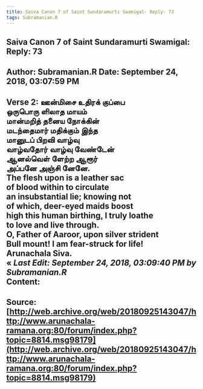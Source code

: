 ```yaml
--- 
title: Saiva Canon 7 of Saint Sundaramurti Swamigal- Reply- 73   
tags: Subramanian.R  
---  
```

##  Saiva Canon 7 of Saint Sundaramurti Swamigal: Reply: 73  
Author: Subramanian.R       Date: September 24, 2018, 03:07:59 PM  
---  
Verse 2: ஊன்மிசை உதிரக் குப்பை   
 ஒருபொரு ளிலாத மாயம்   
மான்மறித் தனைய நோக்கின்   
 மடந்தைமார் மதிக்கும் இந்த   
மானுடப் பிறவி வாழ்வு   
 வாழ்வதோர் வாழ்வு வேண்டேன்   
ஆனல்வெள் ளேற்ற ஆரூர்   
 அப்பனே அஞ்சி னேனே.   
The flesh upon is a leather sac   
of blood within to circulate   
an insubstantial lie; knowing not   
of which, deer-eyed maids boost   
high this human birthing, I truly loathe   
to love and live through.   
O, Father of Aaroor, upon silver strident   
Bull mount! I am fear-struck for life!   
Arunachala Siva.   
« _Last Edit: September 24, 2018, 03:09:40 PM by Subramanian.R_  
Content:
 ---  
Source:[http://web.archive.org/web/20180925143047/http://www.arunachala-ramana.org:80/forum/index.php?topic=8814.msg98179](http://web.archive.org/web/20180925143047/http://www.arunachala-ramana.org:80/forum/index.php?topic=8814.msg98179)   
---  

